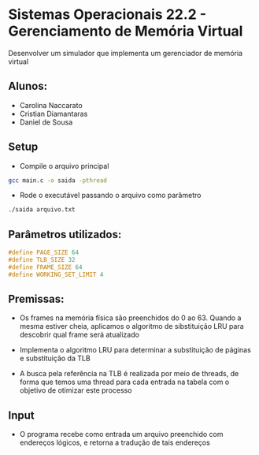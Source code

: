 # Sistemas Operacionais 22.2 - Gerenciamento de Memória Virtual
Desenvolver um simulador que implementa um gerenciador de memória virtual

## Alunos:
- Carolina Naccarato
- Cristian Diamantaras
- Daniel de Sousa

## Setup
- Compile o arquivo principal
```bash
gcc main.c -o saida -pthread
```

- Rode o executável passando o arquivo como parâmetro
```bash
./saida arquivo.txt
```

## Parâmetros utilizados:
```C
#define PAGE_SIZE 64
#define TLB_SIZE 32
#define FRAME_SIZE 64
#define WORKING_SET_LIMIT 4
```

## Premissas:
- Os frames na memória física são preenchidos do 0 ao 63. Quando a mesma estiver cheia, aplicamos o algoritmo de sibstituição LRU para descobrir qual frame será atualizado

- Implementa o algoritmo LRU para determinar a substituição de páginas e substituição da TLB

- A busca pela referência na TLB é realizada por meio de threads, de forma que temos uma thread para cada entrada na tabela com o objetivo de otimizar este processo

## Input
- O programa recebe como entrada um arquivo preenchido com endereços lógicos, e retorna a tradução de tais endereços
